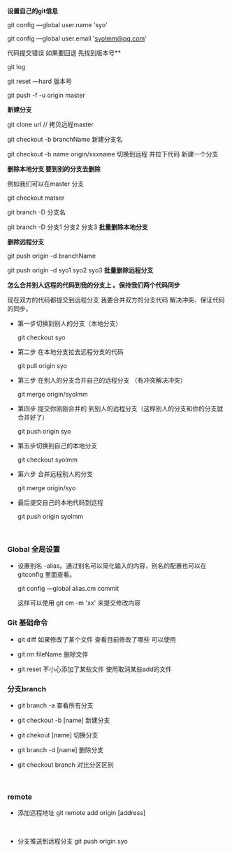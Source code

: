 **设置自己的git信息**

git config —global user.name 'syo'

git config —global user.email 'syolmm@qq.com'



代码提交错误 如果要回退  先找到版本号**

git log

git reset —hard 版本号

git push -f -u origin master



**新建分支**

git clone url // 拷贝远程master

git checkout -b branchName 新建分支名

git checkout -b name origin/xxxname 切换到远程 并拉下代码 新建一个分支



**删除本地分支 要到别的分支去删除**

例如我们可以在master 分支

git checkout  matser

git branch -D 分支名



git branch -D 分支1 分支2 分支3  **批量删除本地分支**



**删除远程分支**

git push origin -d branchName

git push origin -d syo1 syo2 syo3    **批量删除远程分支**



**怎么合并别人远程的代码到我的分支上 。保持我们两个代码同步**

现在双方的代码都提交到远程分支 我要合并双方的分支代码 解决冲突、保证代码的同步。

* 第一步切换到别人的分支（本地分支）

  git checkout syo

* 第二步 在本地分支拉去远程分支的代码

  git pull origin syo

* 第三步 在别人的分支合并自己的远程分支 （有冲突解决冲突）

  git merge origin/syolmm

* 第四步 提交你刚刚合并的 到别人的远程分支（这样别人的分支和你的分支就合并好了）

  git push origin syo

* 第五步切换到自己的本地分支

  git checkout syolmm

* 第六步 合并远程别人的分支 

  git merge origin/syo

* 最后提交自己的本地代码到远程

  git push origin syolmm

  ​


### Global 全局设置

* 设置别名 -alias。通过别名可以简化输入的内容，别名的配置也可以在gitconfig 里面查看。

  git  config  —global alias.cm commit

  这样可以使用 git cm -m 'xx' 来提交修改内容



### Git 基础命令

* git diff 如果修改了某个文件 查看目前修改了哪些 可以使用

* git rm fileName  删除文件



* git reset 不小心添加了某些文件 使用取消某些add的文件



### 分支branch 

* git branch -a 查看所有分支
* git checkout -b [name] 新建分支
* git  chekout [name] 切换分支
* git branch -d [name] 删除分支 


* git checkout branch 对比分区区别

  ​

### remote 

* 添加远程地址 git remote add origin [address]

  ​

* 分支推送到远程分支 git push origin syo 

